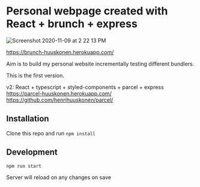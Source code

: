 # Personal webpage created with React + brunch + express

![Screenshot 2020-11-09 at 2 22 13 PM](https://user-images.githubusercontent.com/43420575/98540748-0f7a2000-2297-11eb-88c9-8257fb9458a0.png)

https://brunch-huuskonen.herokuapp.com/

Aim is to build my personal website incrementally testing different bundlers.

This is the first version.

v2: React + typescript + styled-components + parcel + express  
https://parcel-huuskonen.herokuapp.com/  
https://github.com/henrihuuskonen/parcel/ 
 

## Installation

Clone this repo and run `npm install`

## Development

`npm run start`

Server will reload on any changes on save


